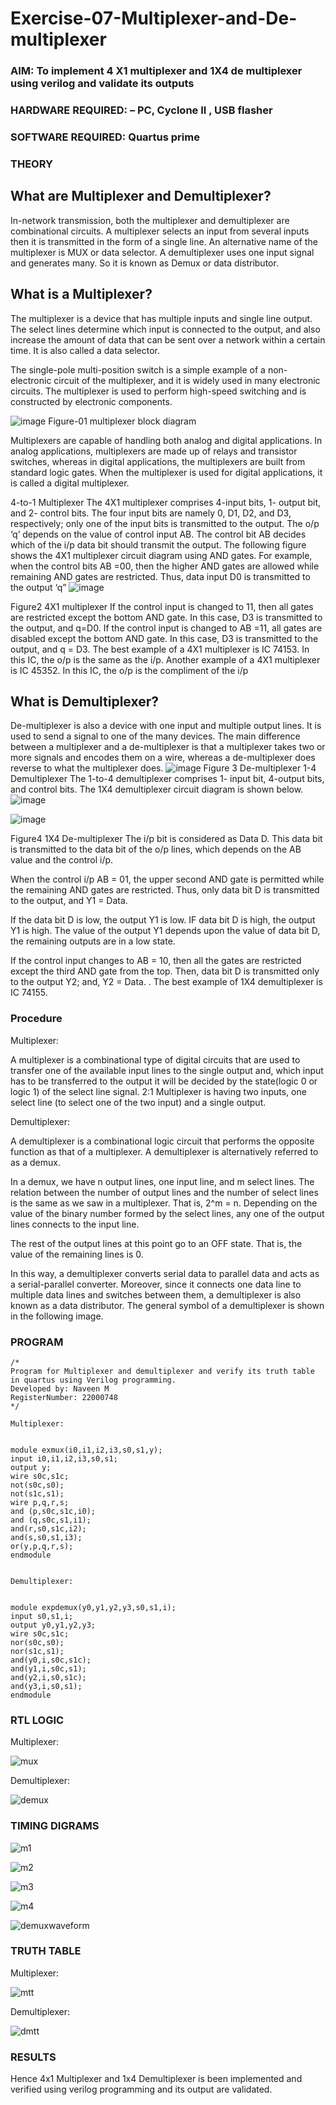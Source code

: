 # Exercise-07-Multiplexer-and-De-multiplexer
### AIM: To implement 4 X1 multiplexer and 1X4 de multiplexer using verilog and validate its outputs
### HARDWARE REQUIRED:  – PC, Cyclone II , USB flasher
### SOFTWARE REQUIRED:   Quartus prime
### THEORY 

## What are Multiplexer and Demultiplexer?
In-network transmission, both the multiplexer and demultiplexer are combinational circuits. A multiplexer selects an input from several inputs then it is transmitted in the form of a single line. An alternative name of the multiplexer is MUX or data selector. A demultiplexer uses one input signal and generates many. So it is known as Demux or data distributor.

## What is a Multiplexer?
The multiplexer is a device that has multiple inputs and single line output. The select lines determine which input is connected to the output, and also increase the amount of data that can be sent over a network within a certain time. It is also called a data selector.

The single-pole multi-position switch is a simple example of a non-electronic circuit of the multiplexer, and it is widely used in many electronic circuits. The multiplexer is used to perform high-speed switching and is constructed by electronic components.

![image](https://user-images.githubusercontent.com/36288975/170912485-73c395c7-23c0-4e78-a53d-a2f0d07d9662.png)
          Figure-01 multiplexer block diagram 

Multiplexers are capable of handling both analog and digital applications. In analog applications, multiplexers are made up of relays and transistor switches, whereas in digital applications, the multiplexers are built from standard logic gates. When the multiplexer is used for digital applications, it is called a digital multiplexer.

4-to-1 Multiplexer
The 4X1 multiplexer comprises 4-input bits, 1- output bit, and 2- control bits. The four input bits are namely 0, D1, D2, and D3, respectively; only one of the input bits is transmitted to the output. The o/p ‘q’ depends on the value of control input AB. The control bit AB decides which of the i/p data bit should transmit the output. The following figure shows the 4X1 multiplexer circuit diagram using AND gates. For example, when the control bits AB =00, then the higher AND gates are allowed while remaining AND gates are restricted. Thus, data input D0 is transmitted to the output ‘q”
![image](https://user-images.githubusercontent.com/36288975/170912568-3598c60a-5035-41f3-b0c4-ccedba13aca5.png)


Figure2 4X1 multiplexer 
If the control input is changed to 11, then all gates are restricted except the bottom AND gate. In this case, D3 is transmitted to the output, and q=D0. If the control input is changed to AB =11, all gates are disabled except the bottom AND gate. In this case, D3 is transmitted to the output, and q = D3. The best example of a 4X1 multiplexer is IC 74153. In this IC, the o/p is the same as the i/p. Another example of a 4X1 multiplexer is IC 45352. In this IC, the o/p is the compliment of the i/p


## What is Demultiplexer?
De-multiplexer is also a device with one input and multiple output lines. It is used to send a signal to one of the many devices. The main difference between a multiplexer and a de-multiplexer is that a multiplexer takes two or more signals and encodes them on a wire, whereas a de-multiplexer does reverse to what the multiplexer does.
![image](https://user-images.githubusercontent.com/36288975/170912606-a30e4b74-1726-4430-b245-2c3c3d9c232d.png)
Figure 3 De-multiplexer 
1-4 Demultiplexer
The 1-to-4 demultiplexer comprises 1- input bit, 4-output bits, and control bits. The 1X4 demultiplexer circuit diagram is shown below.![image](https://user-images.githubusercontent.com/36288975/170912683-00fb746a-1d45-4023-91d1-3a70b841073c.png)

![image](https://user-images.githubusercontent.com/36288975/170912741-7cbd52af-7e0d-4be3-b5c6-6fb9c4eca7c9.png)

Figure4 1X4 De-multiplexer 
The i/p bit is considered as Data D. This data bit is transmitted to the data bit of the o/p lines, which depends on the AB value and the control i/p.

When the control i/p AB = 01, the upper second AND gate is permitted while the remaining AND gates are restricted. Thus, only data bit D is transmitted to the output, and Y1 = Data.

If the data bit D is low, the output Y1 is low. IF data bit D is high, the output Y1 is high. The value of the output Y1 depends upon the value of data bit D, the remaining outputs are in a low state.

If the control input changes to AB = 10, then all the gates are restricted except the third AND gate from the top. Then, data bit D is transmitted only to the output Y2; and, Y2 = Data. . The best example of 1X4 demultiplexer is IC 74155.

 
 
### Procedure


Multiplexer:

A multiplexer is a combinational type of digital circuits that are used to transfer one of the available input lines to the single output and, which input has to be transferred to the output it will be decided by the state(logic 0 or logic 1) of the select line signal. 2:1 Multiplexer is having two inputs, one select line (to select one of the two input) and a single output. 

Demultiplexer:

A demultiplexer is a combinational logic circuit that performs the opposite function as that of a multiplexer. A demultiplexer is alternatively referred to as a demux.

In a demux, we have n output lines, one input line, and m select lines. The relation between the number of output lines and the number of select lines is the same as we saw in a multiplexer. That is, 2^m = n. Depending on the value of the binary number formed by the select lines, any one of the output lines connects to the input line.

The rest of the output lines at this point go to an OFF state. That is, the value of the remaining lines is 0.

In this way, a demultiplexer converts serial data to parallel data and acts as a serial-parallel converter. Moreover, since it connects one data line to multiple data lines and switches between them, a demultiplexer is also known as a data distributor. The general symbol of a demultiplexer is shown in the following image.



### PROGRAM 
```
/*
Program for Multiplexer and demultiplexer and verify its truth table in quartus using Verilog programming.
Developed by: Naveen M
RegisterNumber: 22000748
*/

Multiplexer:


module exmux(i0,i1,i2,i3,s0,s1,y);
input i0,i1,i2,i3,s0,s1;
output y;
wire s0c,s1c;
not(s0c,s0);
not(s1c,s1);
wire p,q,r,s;
and (p,s0c,s1c,i0);
and (q,s0c,s1,i1);
and(r,s0,s1c,i2);
and(s,s0,s1,i3);
or(y,p,q,r,s);
endmodule


Demultiplexer:


module expdemux(y0,y1,y2,y3,s0,s1,i);
input s0,s1,i;
output y0,y1,y2,y3;
wire s0c,s1c;
nor(s0c,s0);
nor(s1c,s1);
and(y0,i,s0c,s1c);
and(y1,i,s0c,s1);
and(y2,i,s0,s1c);
and(y3,i,s0,s1);
endmodule

```
### RTL LOGIC  

Multiplexer:


![mux](https://user-images.githubusercontent.com/117974950/214290582-0ba90d4a-7ded-4cc8-b39f-7f307b408fb8.png)


Demultiplexer:


![demux](https://user-images.githubusercontent.com/117974950/214290681-91cc2ac5-cafd-487b-ad20-04919f2cabbe.png)


### TIMING DIGRAMS  

![m1](https://user-images.githubusercontent.com/117974950/214290830-c5ef533b-706c-4fc7-80b0-d2bd30fd5a82.png)

![m2](https://user-images.githubusercontent.com/117974950/214290867-719b0257-df8d-462f-9b96-0a5ca2b36378.png)

![m3](https://user-images.githubusercontent.com/117974950/214290892-05119eb9-5168-4e70-8922-d278772405d0.png)

![m4](https://user-images.githubusercontent.com/117974950/214290930-918fbdd3-3c6d-4604-b6cf-2cd4a0d609d4.png)

![demuxwaveform](https://user-images.githubusercontent.com/117974950/214291180-d62d117b-72ef-4727-80d4-b0b2010ecedf.png)

### TRUTH TABLE 

Multiplexer:

![mtt](https://user-images.githubusercontent.com/117974950/214292615-eeb9399c-28f5-4494-9112-f475678942e8.png)

Demultiplexer:

![dmtt](https://user-images.githubusercontent.com/117974950/214292655-b61fafe2-2499-45a7-b0ae-3fc90c0d8e27.png)

### RESULTS 
Hence 4x1 Multiplexer and 1x4 Demultiplexer is been implemented and verified using verilog programming and its output are validated.
